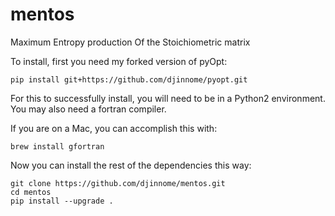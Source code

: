 # mentos
Maximum Entropy production Of the Stoichiometric matrix


To install, first you need my forked version of pyOpt:

	pip install git+https://github.com/djinnome/pyopt.git

For this to successfully install, you will need to be in a Python2 environment. You may also need a fortran compiler.  

If you are on a Mac, you can accomplish this with:

	brew install gfortran
	
Now you can install the rest of the dependencies this way:

	git clone https://github.com/djinnome/mentos.git
	cd mentos
	pip install --upgrade .
	
